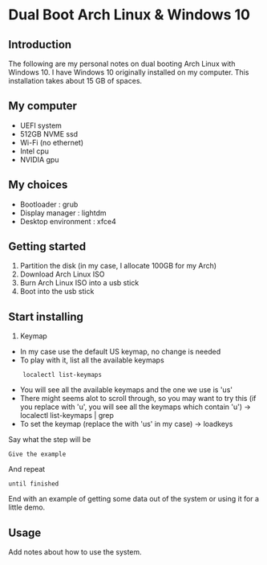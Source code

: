 # Dual Boot Arch Linux & Windows 10

## Introduction

The following are my personal notes on dual booting Arch Linux with Windows 10. I have Windows 10 originally installed on my computer. This installation takes about 15 GB of spaces.

## My computer

- UEFI system 
- 512GB NVME ssd
- Wi-Fi (no ethernet)
- Intel cpu
- NVIDIA gpu

## My choices

- Bootloader : grub
- Display manager : lightdm
- Desktop environment : xfce4

## Getting started

1. Partition the disk (in my case, I allocate 100GB for my Arch)
2. Download Arch Linux ISO
3. Burn Arch Linux ISO into a usb stick
4. Boot into the usb stick

## Start installing

1. Keymap
- In my case use the default US keymap, no change is needed
- To play with it, list all the available keymaps
```console
    localectl list-keymaps
```
- You will see all the available keymaps and the one we use is 'us'
- There might seems alot to scroll through, so you may want to try this (if you replace <some-keywords> with 'u', you will see all the keymaps which contain 'u')
    -> localectl list-keymaps | grep <some-keywords>
- To set the keymap (replace the <keymap> with 'us' in my case)
    -> loadkeys <keymap>


Say what the step will be

```
Give the example
```

And repeat

```
until finished
```

End with an example of getting some data out of the system or using it for a little demo.

## Usage <a name = "usage"></a>

Add notes about how to use the system.
